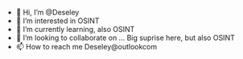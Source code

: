 - 👋 Hi, I’m @Deseley
- 👀 I’m interested in OSINT
- 🌱 I’m currently learning, also OSINT 
- 💞️ I’m looking to collaborate on ... Big suprise here, but also OSINT 
- 📫 How to reach me Deseley@outlookcom

<!---
Deseley/Deseley is a ✨ special ✨ repository because its `README.md` (this file) appears on your GitHub profile.
You can click the Preview link to take a look at your changes.
--->

